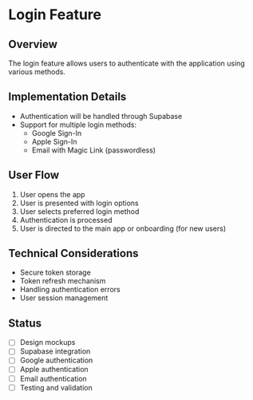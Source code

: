 # Login Feature

## Overview
The login feature allows users to authenticate with the application using various methods.

## Implementation Details
- Authentication will be handled through Supabase
- Support for multiple login methods:
  - Google Sign-In
  - Apple Sign-In
  - Email with Magic Link (passwordless)

## User Flow
1. User opens the app
2. User is presented with login options
3. User selects preferred login method
4. Authentication is processed
5. User is directed to the main app or onboarding (for new users)

## Technical Considerations
- Secure token storage
- Token refresh mechanism
- Handling authentication errors
- User session management

## Status
- [ ] Design mockups
- [ ] Supabase integration
- [ ] Google authentication
- [ ] Apple authentication
- [ ] Email authentication
- [ ] Testing and validation 